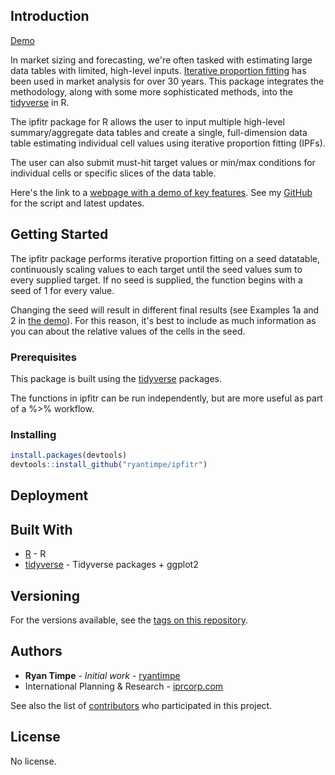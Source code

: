 ## Introduction

[Demo](http://www.ryantimpe.com/files/Intro_to_ipfitr.html)

In market sizing and forecasting, we're often tasked with estimating large data tables with limited, high-level inputs. [Iterative proportion fitting](https://en.wikipedia.org/wiki/Iterative_proportional_fitting) has been used in market analysis for over 30 years. This package integrates the methodology, along with some more sophisticated methods, into the [tidyverse](https://github.com/tidyverse/tidyverse) in R.

The ipfitr package for R allows the user to input multiple high-level summary/aggregate data tables and create a single, full-dimension data table estimating individual cell values using iterative proportion fitting (IPFs).

The user can also submit must-hit target values or min/max conditions for individual cells or specific slices of the data table. 

Here's the link to a [webpage with a demo of key features](http://www.ryantimpe.com/files/Intro_to_ipfitr.html). See my [GitHub](https://github.com/ryantimpe/ipfitr) for the script and latest updates. 


## Getting Started

The ipfitr package performs iterative proportion fitting on a seed datatable, continuously scaling values to each target until the seed values sum to every supplied target. If no seed is supplied, the function begins with a seed of 1 for every value. 

Changing the seed will result in different final results (see Examples 1a and 2 in [the demo](http://www.ryantimpe.com/files/Intro_to_ipfitr.html)). For this reason, it's best to include as much information as you can about the relative values of the cells in the seed.

### Prerequisites

This package is built using the [tidyverse](https://github.com/tidyverse/tidyverse) packages. 

The functions in ipfitr can be run independently, but are more useful as part of a %>% workflow.

### Installing

``` r
install.packages(devtools)
devtools::install_github("ryantimpe/ipfitr")
```

## Deployment

## Built With

* [R](https://www.r-project.org/) - R
* [tidyverse](https://github.com/tidyverse/tidyverse) - Tidyverse packages + ggplot2

## Versioning

For the versions available, see the [tags on this repository](https://github.com/ryantimpe/ipfitr/tags). 

## Authors

* **Ryan Timpe** - *Initial work* - [ryantimpe](https://github.com/ryantimpe)
* International Planning & Research - [iprcorp.com](https://iprcorp.com/)

See also the list of [contributors](https://github.com/ryantimpe/ipfitr/contributors) who participated in this project.

## License

No license.


